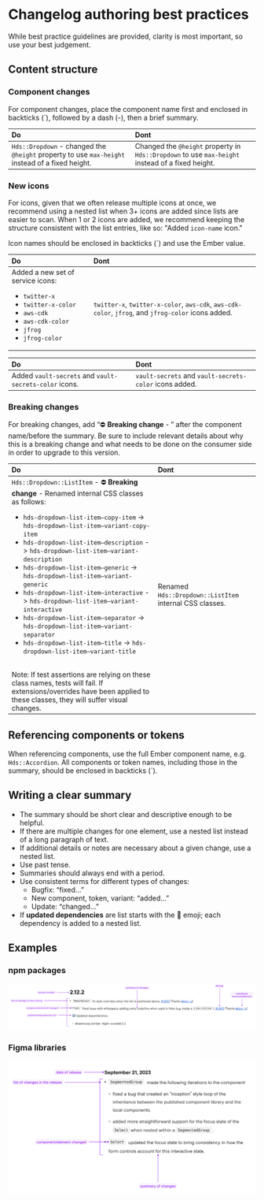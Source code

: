 # Changelog authoring best practices

While best practice guidelines are provided, clarity is most important, so use your best judgement. 

## Content structure

### Component changes

For component changes, place the component name first and enclosed in backticks (`), followed by a dash (-), then a brief summary.

| Do | Dont |
|:---|:-----|
| `Hds::Dropdown` - changed the `@height` property to use `max-height` instead of a fixed height.  | Changed the `@height` property in `Hds::Dropdown` to use `max-height` instead of a fixed height. |

### New icons

For icons, given that we often release multiple icons at once, we recommend using a nested list when 3+ icons are added since lists are easier to scan. When 1 or 2 icons are added, we recommend keeping the structure consistent with the list entries, like so: "Added `icon-name` icon."

Icon names should be enclosed in backticks (`) and use the Ember value.

| Do | Dont |
|:---|:-----|
| Added a new set of service icons: <ul><li>`twitter-x`</li><li>`twitter-x-color`</li><li>`aws-cdk`</li><li>`aws-cdk-color`</li><li>`jfrog`</li><li>`jfrog-color`</li></ul> | `twitter-x`, `twitter-x-color`, `aws-cdk`, `aws-cdk-color`, `jfrog`, and `jfrog-color` icons added. |

| Do | Dont |
|:---|:-----|
| Added `vault-secrets` and `vault-secrets-color` icons. | `vault-secrets` and `vault-secrets-color` icons added. |

### Breaking changes

For breaking changes, add “⛔️ **Breaking change** - ” after the component name/before the summary. Be sure to include relevant details about why this is a breaking change and what needs to be done on the consumer side in order to upgrade to this version.

| Do | Dont |
|:---|:-----|
| `Hds::Dropdown::ListItem` - ⛔️ **Breaking change** - Renamed internal CSS classes as follows: <ul><li>`hds-dropdown-list-item–copy-item` -> `hds-dropdown-list-item–variant-copy-item`</li><li>`hds-dropdown-list-item–description` -> `hds-dropdown-list-item–variant-description`</li><li>`hds-dropdown-list-item–generic` -> `hds-dropdown-list-item–variant-generic`</li><li>`hds-dropdown-list-item–interactive` -> `hds-dropdown-list-item–variant-interactive`</li><li>`hds-dropdown-list-item–separator` -> `hds-dropdown-list-item–variant-separator`</li><li>`hds-dropdown-list-item–title` -> `hds-dropdown-list-item–variant-title`</li></ul><br/>Note: If test assertions are relying on these class names, tests will fail. If extensions/overrides have been applied to these classes, they will suffer visual changes. | Renamed `Hds::Dropdown::ListItem` internal CSS classes. |

## Referencing components or tokens

When referencing components, use the full Ember component name, e.g. `Hds::Accordion`. All components or token names, including those in the summary, should be enclosed in backticks (`).

## Writing a clear summary

- The summary should be short clear and descriptive enough to be helpful. 
- If there are multiple changes for one element, use a nested list instead of a long paragraph of text.
- If additional details or notes are necessary about a given change, use a nested list.
- Use past tense.
- Summaries should always end with a period.
- Use consistent terms for different types of changes: 
    - Bugfix: “fixed…”
    - New component, token, variant: “added…”
    - Update: “changed…”
- If **updated dependencies** are list starts with the 🔄 emoji; each dependency is added to a nested list.

## Examples

### npm packages

![Example of npm package changelog entry](images/doc-npm-packages.png)

### Figma libraries

![Example of figma library changelog entry](images/doc-figma-libraries.png)
